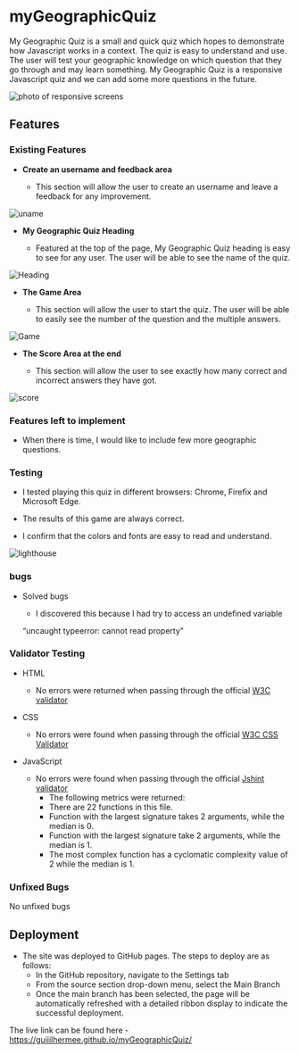 # myGeographicQuiz

My Geographic Quiz is a small and quick quiz which hopes to demonstrate how Javascript works in a context. The quiz is easy to understand and use. The user 
will test your geographic knowledge on which question that they go through and may learn something. My Geographic Quiz is a responsive Javascript quiz and we
can add some more questions in the future.

![photo of responsive screens](https://github.com/Guiiilhermee/myGeographicQuiz/blob/main/midia/screenshot%20of%20all%20devices.png?raw=true)

## Features 

### Existing Features

- __Create an username and feedback area__

  - This section will allow the user to create an username and leave a feedback for any improvement.

![uname](https://github.com/Guiiilhermee/myGeographicQuiz/blob/main/midia/username%20feedback.png?raw=true)

- __My Geographic Quiz Heading__

  - Featured at the top of the page, My Geographic Quiz heading is easy to see for any user. The user will be able to see the name of the quiz.

![Heading](https://github.com/Guiiilhermee/myGeographicQuiz/blob/main/midia/heading.png?raw=true)

- __The Game Area__

  - This section will allow the user to start the quiz. The user will be able to easily see the number of the question and the multiple answers.

![Game](https://github.com/Guiiilhermee/myGeographicQuiz/blob/main/midia/question%20answer..png)

- __The Score Area at the end__

  - This section will allow the user to see exactly how many correct and incorrect answers they have got. 

![score](https://github.com/Guiiilhermee/myGeographicQuiz/blob/main/midia/score%20area.png?raw=true)


### Features left to implement

- When there is time, I would like to include few more geographic questions.

### Testing 

- I tested playing this quiz in different browsers: Chrome, Firefix and Microsoft Edge.

- The results of this game are always correct.

- I confirm that the colors and fonts are easy to read and understand.


![lighthouse](https://github.com/Guiiilhermee/myGeographicQuiz/blob/main/midia/lighthouse.png?raw=true)



### bugs

- Solved bugs

    - I discovered this because I had try to access an undefined variable
    
    “uncaught typeerror: cannot read property”

### Validator Testing 

- HTML

    - No errors were returned when passing through the official [W3C validator]()

- CSS

    - No errors were found when passing through the official [W3C CSS Validator](http://jigsaw.w3.org/css-validator/validator?lang=en&profile=css3svg&uri=https%3A%2F%2Fguiiilhermee.github.io%2FmyGeographicQuiz%2F&usermedium=all&vextwarning=&warning=1)

- JavaScript

    - No errors were found when passing through the official [Jshint validator](https://jshint.com/)
      - The following metrics were returned: 
      - There are 22 functions in this file.
      - Function with the largest signature takes 2 arguments, while the median is 0.
      - Function with the largest signature take 2 arguments, while the median is 1.
      - The most complex function has a cyclomatic complexity value of 2 while the median is 1.     


### Unfixed Bugs

No unfixed bugs

## Deployment

- The site was deployed to GitHub pages. The steps to deploy are as follows: 
  - In the GitHub repository, navigate to the Settings tab 
  - From the source section drop-down menu, select the Main Branch
  - Once the main branch has been selected, the page will be automatically refreshed with a detailed ribbon display to indicate the successful deployment. 

The live link can be found here - https://guiiilhermee.github.io/myGeographicQuiz/